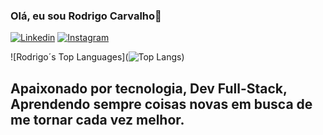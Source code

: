 ### Olá, eu sou Rodrigo Carvalho👋

[![Linkedin](https://img.shields.io/badge/LinkedIn-0077B5?style=for-the-badge&logo=linkedin&logoColor=white)](https://www.linkedin.com/in/rodrigo-carvalho-381522299/)
[![Instagram](https://img.shields.io/badge/Instagram-E4405F?style=for-the-badge&logo=instagram&logoColor=white)](https://www.instagram.com/rodrigo_karvalho/)

![Rodrigo´s Top Languages](![Top Langs](https://github-readme-stats.vercel.app/api/top-langs/?username=Rodrigo5431layout=compact))

## Apaixonado por tecnologia, Dev Full-Stack, Aprendendo sempre coisas novas em busca de me tornar cada vez melhor.
